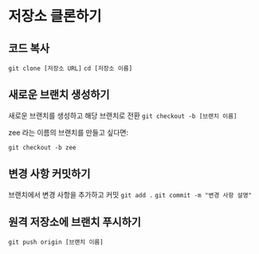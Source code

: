 # 저장소 클론하기

## 코드 복사
```git clone [저장소 URL]```
```cd [저장소 이름]```

## 새로운 브랜치 생성하기
새로운 브랜치를 생성하고 해당 브랜치로 전환
```git checkout -b [브랜치 이름]```

zee 라는 이름의 브랜치를 만들고 싶다면:

```git checkout -b zee```

## 변경 사항 커밋하기
브랜치에서 변경 사항을 추가하고 커밋
```git add .```
```git commit -m "변경 사항 설명"```

## 원격 저장소에 브랜치 푸시하기
```git push origin [브랜치 이름]``` 